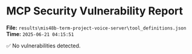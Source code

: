 # MCP Security Vulnerability Report
**File:** `results\mis48b-term-project-voice-server\tool_definitions.json`
**Time:** `2025-06-21 04:15:51`

✅ No vulnerabilities detected.